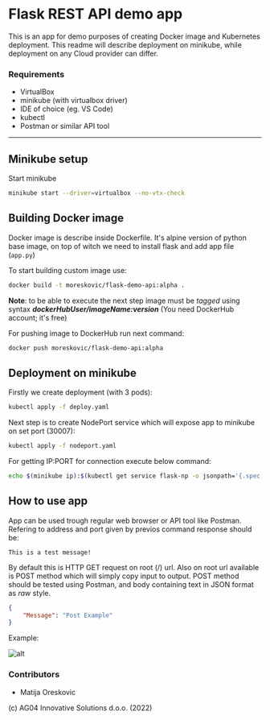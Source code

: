 # Flask REST API demo app

This is an app for demo purposes of creating Docker image and Kubernetes deployment. This readme will describe deployment on minikube, while deployment on any Cloud provider can differ.

### Requirements
- VirtualBox
- minikube (with virtualbox driver)
- IDE of choice (eg. VS Code)
- kubectl
- Postman or similar API tool

---
## Minikube setup

Start minikube

```bash
minikube start --driver=virtualbox --no-vtx-check
```

## Building Docker image

Docker image is describe inside Dockerfile. It's alpine version of python base image, on top of witch we need to install flask and add app file (`app.py`)

To start building custom image use:

```bash
docker build -t moreskovic/flask-demo-api:alpha .
```

**Note**: to be able to execute the next step image must be *tagged* using syntax ***dockerHubUser/imageName:version*** (You need DockerHub account; it's free)

For pushing image to DockerHub run next command: 

```bash
docker push moreskovic/flask-demo-api:alpha
```
## Deployment on minikube

Firstly we create deployment (with 3 pods):
```bash
kubectl apply -f deploy.yaml
```
Next step is to create NodePort service which will expose app to minikube on set port (30007):
```bash
kubectl apply -f nodeport.yaml
```
For getting IP:PORT for connection execute below command:
```bash
echo $(minikube ip):$(kubectl get service flask-np -o jsonpath='{.spec.ports[0].nodePort}')
```

## How to use app

App can be used trough regular web browser or API tool like Postman. Refering to address and port given by previos command response should be: 

```text
This is a test message!
```

By default this is HTTP GET request on root (/) url. Also on root url available is POST method which will simply copy input to output. POST method should be tested using Postman, and body containing text in JSON format as *raw* style.

```json
{
    "Message": "Post Example"
}
```

Example:

![alt](https://user-images.githubusercontent.com/102029624/176196983-47e178f3-4389-45c0-9991-ec65c71404df.png)


### Contributors
- Matija Oreskovic

(c) AG04 Innovative Solutions d.o.o. (2022)